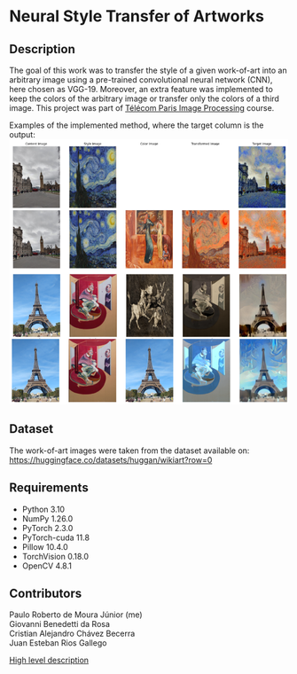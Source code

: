 # Neural Style Transfer of Artworks

## Description

The goal of this work was to transfer the style of a given work-of-art into an arbitrary image using a pre-trained convolutional neural network (CNN), here chosen as VGG-19. Moreover, an extra feature was implemented to keep the colors of the arbitrary image or transfer only the colors of a third image. This project was part of [Télécom Paris Image Processing](https://www.telecom-paris.fr/fr/ingenieur/formation/2e-annee-orientation/image) course.  

Examples of the implemented method, where the target column is the output:  
![Set of examples](https://github.com/paulomouraj/neural_style_transfer/blob/main/examples/set_of_examples1.png)

## Dataset

The work-of-art images were taken from the dataset available on: https://huggingface.co/datasets/huggan/wikiart?row=0

## Requirements

- Python 3.10
- NumPy 1.26.0
- PyTorch 2.3.0
- PyTorch-cuda 11.8
- Pillow 10.4.0
- TorchVision 0.18.0
- OpenCV 4.8.1

## Contributors

Paulo Roberto de Moura Júnior (me)  
Giovanni Benedetti da Rosa  
Cristian Alejandro Chávez Becerra  
Juan Esteban Rios Gallego

[High level description](https://github.com/paulomouraj/neural_style_transfer/blob/main/docs/neural_style_transfer_HLD.pdf)
